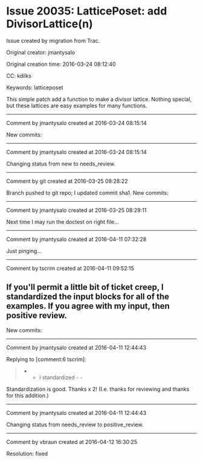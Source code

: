 # Issue 20035: LatticePoset: add DivisorLattice(n)

Issue created by migration from Trac.

Original creator: jmantysalo

Original creation time: 2016-03-24 08:12:40

CC:  kdilks

Keywords: latticeposet

This simple patch add a function to make a divisor lattice. Nothing special, but these lattices are easy examples for many functions.


---

Comment by jmantysalo created at 2016-03-24 08:15:14

New commits:


---

Comment by jmantysalo created at 2016-03-24 08:15:14

Changing status from new to needs_review.


---

Comment by git created at 2016-03-25 08:28:22

Branch pushed to git repo; I updated commit sha1. New commits:


---

Comment by jmantysalo created at 2016-03-25 08:29:11

Next time I may run the doctest on right file...


---

Comment by jmantysalo created at 2016-04-11 07:32:28

Just pinging...


---

Comment by tscrim created at 2016-04-11 09:52:15

If you'll permit a little bit of ticket creep, I standardized the input blocks for all of the examples. If you agree with my input, then positive review.
----
New commits:


---

Comment by jmantysalo created at 2016-04-11 12:44:43

Replying to [comment:6 tscrim]:
> - - I standardized - -

Standardization is good. Thanks x 2! (I.e. thanks for reviewing and thanks for this addition.)


---

Comment by jmantysalo created at 2016-04-11 12:44:43

Changing status from needs_review to positive_review.


---

Comment by vbraun created at 2016-04-12 16:30:25

Resolution: fixed
